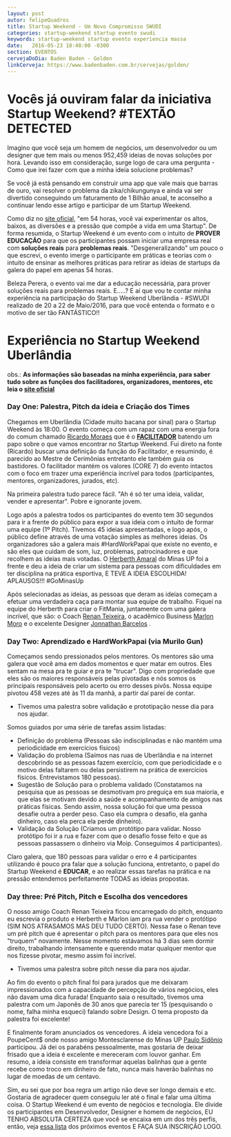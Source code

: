 ```yaml
---
layout: post
autor: felipeQuadros
title: Startup Weekend - Um Novo Compromisso SWUDI
categories: startup-weekend startup evento swudi
keywords: startup-weekend startup evento experiencia massa
date:   2016-05-23 18:48:00 -0300
section: EVENTOS
cervejaDoDia: Baden Baden - Golden
linkCerveja: https://www.badenbaden.com.br/cervejas/golden/
---
```

# Vocês já ouviram falar da iniciativa Startup Weekend? #TEXTÃO DETECTED
Imagino que você seja um homem de negócios, um desenvolvedor ou um designer que tem mais ou menos 952,459 ideias de novas soluções por hora. Levando isso em consideração, surge logo de cara uma pergunta - Como que irei fazer com que a minha ideia solucione problemas?

Se você já está pensando em construir uma app que vale mais que barras de ouro, vai resolver o problema da zika/chikungunya e ainda vai ser divertido conseguindo um faturamento de 1 Bilhão anual, te aconselho a continuar lendo esse artigo e participar de um Startup Weekend.

Como diz no [site oficial](https://startupweekend.org/), "em 54 horas, você vai experimentar os altos, baixos, as diversões e a pressão que compõe a vida em uma Startup". De forma resumida, o Startup Weekend é um evento com o intuito de **PROVER EDUCAÇÃO** para que os participantes possam iniciar uma empresa real com **soluções reais** para **problemas reais**. "Desgeneralizando" um pouco o que escrevi, o evento imerge o participante em práticas e teorias com o intuito de ensinar as melhores práticas para retirar as ideias de startups da galera do papel em apenas 54 horas.

Beleza Perera, o evento vai me dar a educação necessária, para prover soluções reais para problemas reais. E.....? E aí que vou te contar minha experiência na participação do Startup Weekend Uberlândia - #SWUDI realizado de 20 a 22 de Maio/2016, para que você entenda o formato e o motivo de ser tão FANTÁSTICO!!

# Experiência no Startup Weekend Uberlândia
obs.: **As informações são baseadas na minha experiência, para saber tudo sobre as funções dos facilitadores, organizadores, mentores, etc leia o [site oficial](https://startupweekend.org/)**

### Day One: Palestra, Pitch da ideia e Criação dos Times

Chegamos em Uberlândia (Cidade muito bacana por sinal) para o Startup Weekend às 18:00. O evento começa com um rapaz com uma energia fora do comum chamado [Ricardo Moraes](https://www.facebook.com/rmoraes2011) que é o [**FACILITADOR**](https://startupweekend.org/organizers/facilitators/become-a-facilitator#what-is-a-facilitator) batendo um papo sobre o que vamos encontrar no Startup Weekend. Fui direto na fonte (Ricardo) buscar uma definição da função do Facilitador, e resumindo, é parecido ao Mestre de Cerimônias entretanto ele também guia os bastidores. O facilitador mantém os valores (CORE 7) do evento intactos com o foco em trazer uma experiência incrível para todos (participantes, mentores, organizadores, jurados, etc).

Na primeira palestra tudo parece fácil. "Ah é só ter uma ideia, validar, vender e apresentar". Pobre e ignorante jovem.

Logo após a palestra todos os participantes do evento tem 30 segundos para ir a frente do público para expor a sua ideia com o intuito de formar uma equipe (1º Pitch). Tivemos 45 ideias apresentadas, e logo após, o público define através de uma votação simples as melhores ideias. Os organizadores são a galera mais #HardWorkPapai que existe no evento, e são eles que cuidam de som, luz, problemas, patrocinadores e que recolhem as ideias mais votadas. O [Herberth Amaral](http://herberthamaral.com/) do Minas UP foi a frente e deu a ideia de criar um sistema para pessoas com dificuldades em ter disciplina na prática esportiva, E TEVE A IDEIA ESCOLHIDA! APLAUSOS!!! #GoMinasUp

Após selecionadas as ideias, as pessoas que deram as ideias começam a efetuar uma verdadeira caça para montar sua equipe de trabalho. Fiquei na equipe do Herberth para criar o FitMania, juntamente com uma galera incrível, que são: o Coach [Renan Teixeira](https://www.facebook.com/Renan.Teixeira.07), o acadêmico Business [Marlon Moro](https://www.facebook.com/marlon.moroo) e o excelente Designer [Jonnathan Barcelos](https://www.facebook.com/jonnathanbarcelos) .

### Day Two: Aprendizado e HardWorkPapai (via Murilo Gun)

Começamos sendo pressionados pelos mentores. Os mentores são uma galera que você ama em dados momentos e quer matar em outros. Eles sentam na mesa pra te guiar e pra te "trucar". Digo com propriedade que eles são os maiores responsáveis pelas pivotadas e nós somos os principais responsáveis pelo acerto ou erro desses pivôs. Nossa equipe pivotou 458 vezes até às 11 da manhã, a partir daí parei de contar.

- Tivemos uma palestra sobre validação e prototipação nesse dia para nos ajudar.

Somos guiados por uma série de tarefas assim listadas:

* Definição do problema (Pessoas são indisciplinadas e não mantém uma periodicidade em exercícios físicos)
* Validação do problema (Saímos nas ruas de Uberlândia e na internet descobrindo se as pessoas fazem exercício, com que periodicidade e o motivo delas faltarem ou delas persistirem na prática de exercícios físicos. Entrevistamos 180 pessoas).
* Sugestão de Solução para o problema validado (Constatamos na pesquisa que as pessoas se desmotivam pro preguiça em sua maioria, e que elas se motivam devido a saúde e acompanhamento de amigos nas práticas físicas. Sendo assim, nossa solução foi que uma pessoa desafie outra a perder peso. Caso ela cumpra o desafio, ela ganha dinheiro, caso ela perca ela perde dinheiro).
* Validação da Solução (Criamos um protótipo para validar. Nosso protótipo foi ir a rua e fazer com que o desafio fosse feito e que as pessoas passassem o dinheiro via Moip. Conseguimos 4 participantes).

Claro galera, que 180 pessoas para validar o erro e 4 participantes utilizando é pouco pra falar que a solução funciona, entretanto, o papel do Startup Weekend é **EDUCAR**, e ao realizar essas tarefas na prática e na pressão entendemos perfeitamente TODAS as ideias propostas.

### Day three: Pré Pitch, Pitch e Escolha dos vencedores

O nosso amigo Coach Renan Teixeira ficou encarregado do pitch, enquanto eu escrevia o produto e Herberth e Marlon iam pra rua vender o protótipo (SIM NOS ATRASAMOS MAS DEU TUDO CERTO). Nessa fase o Renan teve um pré pitch que é apresentar o pitch para os mentores para que eles nos "truquem" novamente. Nesse momento estávamos há 3 dias sem dormir direito, trabalhando intensamente e querendo matar qualquer mentor que nos fizesse pivotar, mesmo assim foi incrível.

- Tivemos uma palestra sobre pitch nesse dia para nos ajudar.

Ao fim do evento o pitch final foi para jurados que me deixaram impressionados com a capacidade de percepção de vários negócios, eles não davam uma dica furada! Enquanto saia o resultado, tivemos uma palestra com um Japonês de 30 anos que parecia ter 15 (pesquisando o nome, falha minha esqueci) falando sobre Design. O tema proposto da palestra foi excelente!

E finalmente foram anunciados os vencedores. A ideia vencedora foi a PoupeCent$ onde nosso amigo Montesclarense do Minas UP [Paulo Sidônio](https://www.facebook.com/paulohenrique.martins.921) participou. Já dei os parabéns pessoalmente, mas gostaria de deixar frisado que a ideia é excelente e mereceram com louvor ganhar. Em resumo, a ideia consiste em transformar aquelas balinhas que a gente recebe como troco em dinheiro de fato, nunca mais haverão balinhas no lugar de moedas de um centavo.

Sim, eu sei que por boa regra um artigo não deve ser longo demais e etc. Gostaria de agradecer quem conseguiu ler até o final e falar uma última coisa. O Startup Weekend é um evento de negócios e tecnologia. Ele divide os participantes em Desenvolvedor, Designer e homem de negócios, EU TENHO ABSOLUTA CERTEZA que você se encaixa em um dos três perfis, então, veja [essa lista](https://startupweekend.org/events?utf8=%E2%9C%93&q=Brazil&button=) dos próximos eventos E FAÇA SUA INSCRIÇÃO LOGO.
